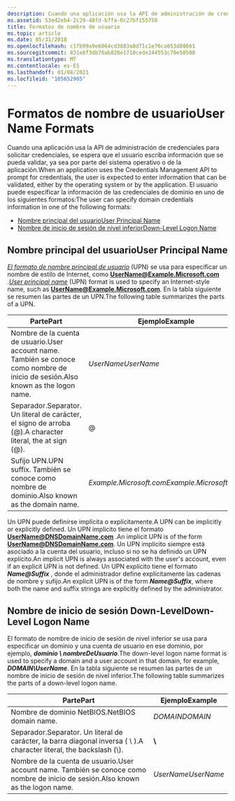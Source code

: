 ```yaml
---
description: Cuando una aplicación usa la API de administración de credenciales para solicitar credenciales, se espera que el usuario escriba información que se pueda validar, ya sea por parte del sistema operativo o de la aplicación.
ms.assetid: 53ed2eb4-2c29-48fd-b7fa-0c27bf155758
title: Formatos de nombre de usuario
ms.topic: article
ms.date: 05/31/2018
ms.openlocfilehash: c1fb99a9e6064cd3883a8d71c1e76ca853d88661
ms.sourcegitcommit: 831e8f3db78ab820e1710cede244553c70e50500
ms.translationtype: MT
ms.contentlocale: es-ES
ms.lasthandoff: 01/08/2021
ms.locfileid: "105652905"
---
```

# <a name="user-name-formats"></a><span data-ttu-id="e8f7a-103">Formatos de nombre de usuario</span><span class="sxs-lookup"><span data-stu-id="e8f7a-103">User Name Formats</span></span>

<span data-ttu-id="e8f7a-104">Cuando una aplicación usa la API de administración de credenciales para solicitar credenciales, se espera que el usuario escriba información que se pueda validar, ya sea por parte del sistema operativo o de la aplicación.</span><span class="sxs-lookup"><span data-stu-id="e8f7a-104">When an application uses the Credentials Management API to prompt for credentials, the user is expected to enter information that can be validated, either by the operating system or by the application.</span></span> <span data-ttu-id="e8f7a-105">El usuario puede especificar la información de las credenciales de dominio en uno de los siguientes formatos:</span><span class="sxs-lookup"><span data-stu-id="e8f7a-105">The user can specify domain credentials information in one of the following formats:</span></span>

-   [<span data-ttu-id="e8f7a-106">Nombre principal del usuario</span><span class="sxs-lookup"><span data-stu-id="e8f7a-106">User Principal Name</span></span>](#user-principal-name)
-   [<span data-ttu-id="e8f7a-107">Nombre de inicio de sesión de nivel inferior</span><span class="sxs-lookup"><span data-stu-id="e8f7a-107">Down-Level Logon Name</span></span>](#down-level-logon-name)

## <a name="user-principal-name"></a><span data-ttu-id="e8f7a-108">Nombre principal del usuario</span><span class="sxs-lookup"><span data-stu-id="e8f7a-108">User Principal Name</span></span>

<span data-ttu-id="e8f7a-109">[*El formato de nombre principal de usuario*](../secgloss/u-gly.md) (UPN) se usa para especificar un nombre de estilo de Internet, como <b>UserName@Example.Microsoft.com</b> .</span><span class="sxs-lookup"><span data-stu-id="e8f7a-109">[*User principal name*](../secgloss/u-gly.md) (UPN) format is used to specify an Internet-style name, such as <b>UserName@Example.Microsoft.com</b>.</span></span> <span data-ttu-id="e8f7a-110">En la tabla siguiente se resumen las partes de un UPN.</span><span class="sxs-lookup"><span data-stu-id="e8f7a-110">The following table summarizes the parts of a UPN.</span></span>



| <span data-ttu-id="e8f7a-111">Parte</span><span class="sxs-lookup"><span data-stu-id="e8f7a-111">Part</span></span>                                                        | <span data-ttu-id="e8f7a-112">Ejemplo</span><span class="sxs-lookup"><span data-stu-id="e8f7a-112">Example</span></span>                                |
|-------------------------------------------------------------|----------------------------------------|
| <span data-ttu-id="e8f7a-113">Nombre de la cuenta de usuario.</span><span class="sxs-lookup"><span data-stu-id="e8f7a-113">User account name.</span></span> <span data-ttu-id="e8f7a-114">También se conoce como nombre de inicio de sesión.</span><span class="sxs-lookup"><span data-stu-id="e8f7a-114">Also known as the logon name.</span></span><br/> | <span data-ttu-id="e8f7a-115">*UserName*</span><span class="sxs-lookup"><span data-stu-id="e8f7a-115">*UserName*</span></span><br/>                  |
| <span data-ttu-id="e8f7a-116">Separador.</span><span class="sxs-lookup"><span data-stu-id="e8f7a-116">Separator.</span></span> <span data-ttu-id="e8f7a-117">Un literal de carácter, el signo de arroba (@).</span><span class="sxs-lookup"><span data-stu-id="e8f7a-117">A character literal, the at sign (@).</span></span><br/> | @<br/>                           |
| <span data-ttu-id="e8f7a-118">Sufijo UPN.</span><span class="sxs-lookup"><span data-stu-id="e8f7a-118">UPN suffix.</span></span> <span data-ttu-id="e8f7a-119">También se conoce como nombre de dominio.</span><span class="sxs-lookup"><span data-stu-id="e8f7a-119">Also known as the domain name.</span></span><br/>       | <span data-ttu-id="e8f7a-120">*Example.Microsoft.com*</span><span class="sxs-lookup"><span data-stu-id="e8f7a-120">*Example.Microsoft.com*</span></span> <br/> |



 

<span data-ttu-id="e8f7a-121">Un UPN puede definirse implícita o explícitamente.</span><span class="sxs-lookup"><span data-stu-id="e8f7a-121">A UPN can be implicitly or explicitly defined.</span></span> <span data-ttu-id="e8f7a-122">Un UPN implícito tiene el formato <b>UserName@DNSDomainName.com</b> .</span><span class="sxs-lookup"><span data-stu-id="e8f7a-122">An implicit UPN is of the form <b>UserName@DNSDomainName.com</b>.</span></span> <span data-ttu-id="e8f7a-123">Un UPN implícito siempre está asociado a la cuenta del usuario, incluso si no se ha definido un UPN explícito.</span><span class="sxs-lookup"><span data-stu-id="e8f7a-123">An implicit UPN is always associated with the user's account, even if an explicit UPN is not defined.</span></span> <span data-ttu-id="e8f7a-124">Un UPN explícito tiene el formato <i><b>Name@Suffix</b></i> , donde el administrador define explícitamente las cadenas de nombre y sufijo.</span><span class="sxs-lookup"><span data-stu-id="e8f7a-124">An explicit UPN is of the form <i><b>Name@Suffix</b></i>, where both the name and suffix strings are explicitly defined by the administrator.</span></span>

## <a name="down-level-logon-name"></a><span data-ttu-id="e8f7a-125">Nombre de inicio de sesión Down-Level</span><span class="sxs-lookup"><span data-stu-id="e8f7a-125">Down-Level Logon Name</span></span>

<span data-ttu-id="e8f7a-126">El formato de nombre de inicio de sesión de nivel inferior se usa para especificar un dominio y una cuenta de usuario en ese dominio, por ejemplo, <i><b>dominio \\ nombreDeUsuario</b></i>.</span><span class="sxs-lookup"><span data-stu-id="e8f7a-126">The down-level logon name format is used to specify a domain and a user account in that domain, for example, <i><b>DOMAIN\\UserName</b></i>.</span></span> <span data-ttu-id="e8f7a-127">En la tabla siguiente se resumen las partes de un nombre de inicio de sesión de nivel inferior.</span><span class="sxs-lookup"><span data-stu-id="e8f7a-127">The following table summarizes the parts of a down-level logon name.</span></span>



| <span data-ttu-id="e8f7a-128">Parte</span><span class="sxs-lookup"><span data-stu-id="e8f7a-128">Part</span></span>                                                           | <span data-ttu-id="e8f7a-129">Ejemplo</span><span class="sxs-lookup"><span data-stu-id="e8f7a-129">Example</span></span>               |
|----------------------------------------------------------------|-----------------------|
| <span data-ttu-id="e8f7a-130">Nombre de dominio NetBIOS.</span><span class="sxs-lookup"><span data-stu-id="e8f7a-130">NetBIOS domain name.</span></span><br/>                                | <span data-ttu-id="e8f7a-131">*DOMAIN*</span><span class="sxs-lookup"><span data-stu-id="e8f7a-131">*DOMAIN*</span></span><br/>   |
| <span data-ttu-id="e8f7a-132">Separador.</span><span class="sxs-lookup"><span data-stu-id="e8f7a-132">Separator.</span></span> <span data-ttu-id="e8f7a-133">Un literal de carácter, la barra diagonal inversa ( \\ ).</span><span class="sxs-lookup"><span data-stu-id="e8f7a-133">A character literal, the backslash (\\).</span></span><br/> | **\\**<br/>     |
| <span data-ttu-id="e8f7a-134">Nombre de la cuenta de usuario.</span><span class="sxs-lookup"><span data-stu-id="e8f7a-134">User account name.</span></span> <span data-ttu-id="e8f7a-135">También se conoce como nombre de inicio de sesión.</span><span class="sxs-lookup"><span data-stu-id="e8f7a-135">Also known as the logon name.</span></span><br/>    | <span data-ttu-id="e8f7a-136">*UserName*</span><span class="sxs-lookup"><span data-stu-id="e8f7a-136">*UserName*</span></span><br/> |



 

 

 
